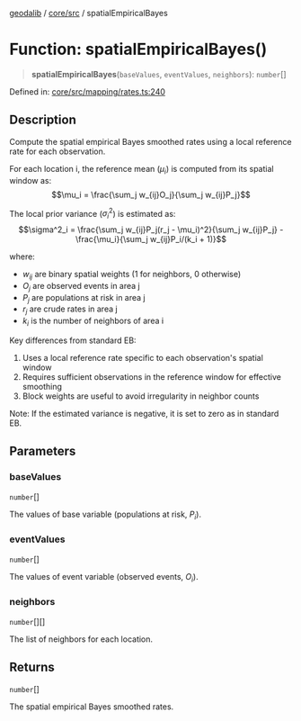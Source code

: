 [geodalib](../../../modules.md) / [core/src](../index.md) / spatialEmpiricalBayes

# Function: spatialEmpiricalBayes()

> **spatialEmpiricalBayes**(`baseValues`, `eventValues`, `neighbors`): `number`[]

Defined in: [core/src/mapping/rates.ts:240](https://github.com/GeoDaCenter/geoda-lib/blob/9716a45cca9cf3b644d6187deeb842d47f2b7a3a/js/packages/core/src/mapping/rates.ts#L240)

## Description
Compute the spatial empirical Bayes smoothed rates using a local reference rate for each observation.

For each location i, the reference mean ($\mu_i$) is computed from its spatial window as:
$$\mu_i = \frac{\sum_j w_{ij}O_j}{\sum_j w_{ij}P_j}$$

The local prior variance ($\sigma^2_i$) is estimated as:
$$\sigma^2_i = \frac{\sum_j w_{ij}P_j(r_j - \mu_i)^2}{\sum_j w_{ij}P_j} - \frac{\mu_i}{\sum_j w_{ij}P_i/(k_i + 1)}$$

where:
- $w_{ij}$ are binary spatial weights (1 for neighbors, 0 otherwise)
- $O_j$ are observed events in area j
- $P_j$ are populations at risk in area j
- $r_j$ are crude rates in area j
- $k_i$ is the number of neighbors of area i

Key differences from standard EB:
1. Uses a local reference rate specific to each observation's spatial window
2. Requires sufficient observations in the reference window for effective smoothing
3. Block weights are useful to avoid irregularity in neighbor counts

Note: If the estimated variance is negative, it is set to zero as in standard EB.

## Parameters

### baseValues

`number`[]

The values of base variable (populations at risk, $P_i$).

### eventValues

`number`[]

The values of event variable (observed events, $O_i$).

### neighbors

`number`[][]

The list of neighbors for each location.

## Returns

`number`[]

The spatial empirical Bayes smoothed rates.
